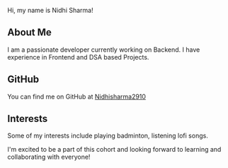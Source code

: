 Hi, my name is Nidhi Sharma!

## About Me
I am a passionate developer currently working on Backend. I have experience in Frontend and DSA based Projects.

## GitHub
You can find me on GitHub at [Nidhisharma2910](https://github.com/Nidhisharma2910)

## Interests
Some of my interests include playing badminton, listening lofi songs.

I'm excited to be a part of this cohort and looking forward to learning and collaborating with everyone!